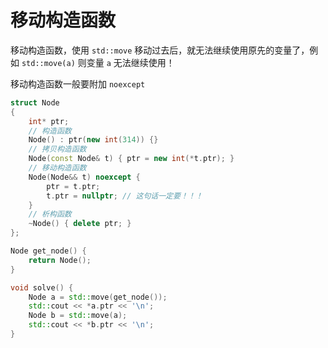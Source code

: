 # 移动构造函数

移动构造函数，使用 `std::move` 移动过去后，就无法继续使用原先的变量了，例如 `std::move(a)` 则变量 `a` 无法继续使用！

移动构造函数一般要附加 `noexcept`

```c++
struct Node
{
	int* ptr;
	// 构造函数
	Node() : ptr(new int(314)) {} 
	// 拷贝构造函数
	Node(const Node& t) { ptr = new int(*t.ptr); }
	// 移动构造函数
	Node(Node&& t) noexcept {
		ptr = t.ptr; 
		t.ptr = nullptr; // 这句话一定要！！！
	}
	// 析构函数
	~Node() { delete ptr; }
};

Node get_node() {
	return Node();
}

void solve() {
	Node a = std::move(get_node());
	std::cout << *a.ptr << '\n';
	Node b = std::move(a);
	std::cout << *b.ptr << '\n';
}
```
